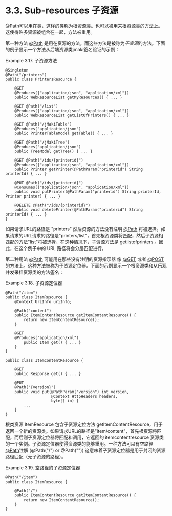3.3. Sub-resources 子资源
========================

[@Path](http://jax-rs-spec.java.net/nonav/$%7Bjaxrs.api.version%7D/apidocs/javax/ws/rs/Path.html)可以用在类，这样的类称为根资源类。也可以被用来根资源类的方法上。这使得许多资源被组合在一起，方法被重用。

第一种方法  [@Path](http://jax-rs-spec.java.net/nonav/$%7Bjaxrs.api.version%7D/apidocs/javax/ws/rs/Path.html) 是用在资源的方法，而这些方法是被称为*子资源*的方法。下面的例子显示一个方法从后端资源类jmaki签名验证的示例：

Example 3.17. 子资源方法

	@Singleton
	@Path("/printers")
	public class PrintersResource {
	 
	    @GET
	    @Produces({"application/json", "application/xml"})
	    public WebResourceList getMyResources() { ... }
	 
	    @GET @Path("/list")
	    @Produces({"application/json", "application/xml"})
	    public WebResourceList getListOfPrinters() { ... }
	 
	    @GET @Path("/jMakiTable")
	    @Produces("application/json")
	    public PrinterTableModel getTable() { ... }
	 
	    @GET @Path("/jMakiTree")
	    @Produces("application/json")
	    public TreeModel getTree() { ... }
	 
	    @GET @Path("/ids/{printerid}")
	    @Produces({"application/json", "application/xml"})
	    public Printer getPrinter(@PathParam("printerid") String printerId) { ... }
	 
	    @PUT @Path("/ids/{printerid}")
	    @Consumes({"application/json", "application/xml"})
	    public void putPrinter(@PathParam("printerid") String printerId, Printer printer) { ... }
	 
	    @DELETE @Path("/ids/{printerid}")
	    public void deletePrinter(@PathParam("printerid") String printerId) { ... }
	}

如果请求URL的路径是 "printers" 然后资源的方法没有注明 [@Path](http://jax-rs-spec.java.net/nonav/$%7Bjaxrs.api.version%7D/apidocs/javax/ws/rs/Path.html) 将被选择。如果请求的URL请求的路径是"printers/list"，首先根资源类将匹配，然后子资源相匹配的方法"list"将被选择，在这种情况下，子资源方法是 getlistofprinters 。因此，在这个例子中的 URL 路径将会分层匹配进行。

第二种用法 [@Path](http://jax-rs-spec.java.net/nonav/$%7Bjaxrs.api.version%7D/apidocs/javax/ws/rs/Path.html) 可能用在那些没有注明的资源指示器 像 [@GET](http://jax-rs-spec.java.net/nonav/$%7Bjaxrs.api.version%7D/apidocs/javax/ws/rs/GET.html) 或者  [@POST](http://jax-rs-spec.java.net/nonav/$%7Bjaxrs.api.version%7D/apidocs/javax/ws/rs/POST.html)的方法上。这种方法被称为子资源定位器。下面的示例显示一个根资源类和从乐观并发采样资源类的方法签名：

Example 3.18. 子资源定位器

	@Path("/item")
	public class ItemResource {
	    @Context UriInfo uriInfo;
	 
	    @Path("content")
	    public ItemContentResource getItemContentResource() {
	        return new ItemContentResource();
	    }
	 
	    @GET
	    @Produces("application/xml")
	        public Item get() { ... }
	    }
	}
	 
	public class ItemContentResource {
	 
	    @GET
	    public Response get() { ... }
	 
	    @PUT
	    @Path("{version}")
	    public void put(@PathParam("version") int version,
	                    @Context HttpHeaders headers,
	                    byte[] in) {
	        ...
	    }
	}
	
根类资源 ItemResource 包含子资源定位方法 getItemContentResource，用于返回一个新的资源类。如果请求URL的路径是"item/content"，首先根资源将匹配，而后则子资源定位器将匹配和调用，它返回的 itemcontentresource 资源类的一个实例。子资源定位器使得资源类的能够重用。一种方法可以有空路径 [@Path](http://jax-rs-spec.java.net/nonav/$%7Bjaxrs.api.version%7D/apidocs/javax/ws/rs/Path.html)注解 (@Path("/") or @Path("")) 这意味着子资源定位器是用于封闭的资源路径匹配（无子资源的路径）。

Example 3.19. 空路径的子资源定位器

	@Path("/item")
	public class ItemResource {
	 
	    @Path("/")
	    public ItemContentResource getItemContentResource() {
	        return new ItemContentResource();
	    }
	}

